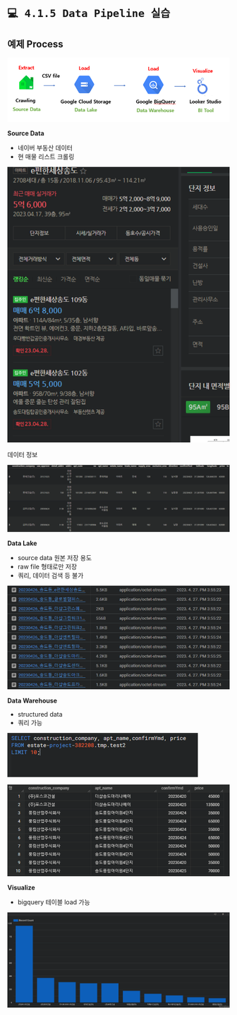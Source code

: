 # `💻 4.1.5 Data Pipeline 실습`

## 예제 Process

![Untitled](./images/1.5_pipeline.png)

**Source Data**

- 네이버 부동산 데이터
- 현 매물 리스트 크롤링

![Untitled](./images/1.5_estate_example.png)

데이터 정보

![Untitled](./images/1.5_data_example.png)

**Data Lake**

- source data 원본 저장 용도
- raw file 형태로만 저장
- 쿼리, 데이터 검색 등 불가

![Untitled](./images/1.5_filelist.png)

**Data Warehouse**

- structured data
- 쿼리 가능

![Untitled](./images/1.5_sql_example.png)

![Untitled](./images/1.5_data_warehouse_example.png)

**Visualize**

- bigquery 테이블 load 가능

![Untitled](./images/1.5_visualize.png)


<script src="https://utteranc.es/client.js"
        repo="Pseudo-Lab/data-engineering-for-everybody"
        issue-term="pathname"
        label="comments"
        theme="preferred-color-scheme"
        crossorigin="anonymous"
        async>
</script>